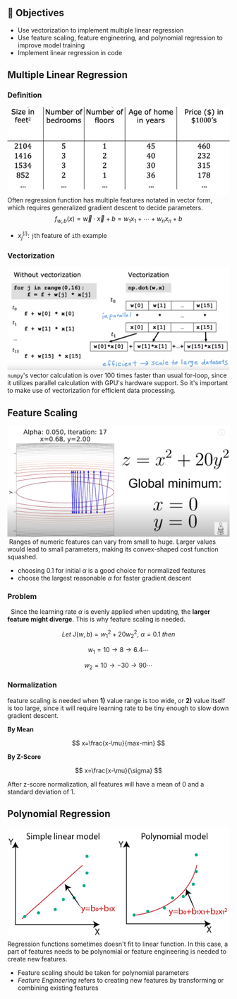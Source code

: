 ## 🎯 Objectives
- Use vectorization to implement multiple linear regression
- Use feature scaling, feature engineering, and polynomial regression to improve model training
- Implement linear regression in code

## Multiple Linear Regression
### Definition
![multiple-linear-regression](.images/multiple-linear-regression-1.png)  
Often regression function has multiple features notated in vector form, which requires generalized gradient descent to decide parameters. 
$$
f_{w,b}(x)=\vec{w}\cdot\vec{x}+b=w_1x_1+\cdots+w_nx_n+b
$$
- $x_{j}^{(i)}$: `j`th feature of `i`th example

### Vectorization
![vectorization](.images/multiple-linear-regression-2.png)  
`numpy`'s vector calculation is over 100 times faster than usual for-loop, since it utilizes parallel calculation with GPU's hardware support. So it's important to make use of vectorization for efficient data processing.

## Feature Scaling
![feature-scaling](.images/multiple-linear-regression-3.png)  
&nbsp;Ranges of numeric features can vary from small to huge. Larger values would lead to small parameters, making its convex-shaped cost function squashed.
- choosing 0.1 for initial $\alpha$ is a good choice for normalized features
- choose the largest reasonable $\alpha$ for faster gradient descent

  
### Problem
&nbsp; Since the learning rate $\alpha$ is evenly applied when updating, the **larger feature might diverge**. This is why feature scaling is needed.

$$
    Let\ J(w,b) = w_1^2+20w_2^2, \ \alpha=0.1\ then
$$  

$$
    w_1=10\rightarrow 8 \rightarrow 6.4 \cdots
$$  

$$
    w_2=10\rightarrow -30 \rightarrow 90 \cdots
$$

### Normalization
feature scaling is needed when **1)** value range is too wide, or **2)** value itself is too large, since it will require learning rate to be tiny enough to slow down gradient descent. 

**By Mean**  

$$
    x=\frac{x-\mu}{max-min}
$$
  
**By Z-Score**  

$$
    x=\frac{x-\mu}{\sigma}
$$

After z-score normalization, all features will have a mean of 0 and a standard deviation of 1.

## Polynomial Regression
![polynomial-regression](.images/multiple-linear-regression-4.png)  
Regression functions sometimes doesn't fit to linear function. In this case, a part of features needs to be polynomial or feature engineering is needed to create new features.
- Feature scaling should be taken for polynomial parameters
- *Feature Engineering* refers to creating new features by transforming or combining existing features
